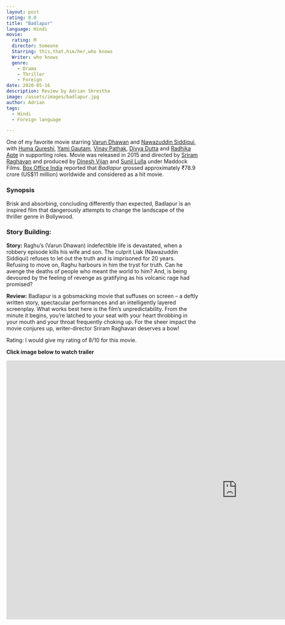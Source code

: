 ```yaml
---
layout: post
rating: 8.0
title: "Badlapur"
language: Hindi
movie:
  rating: M
  director: Someone
  Starring: this,that,him/her,who knows
  Writer: who knows
  genre: 
    - Drama
    - Thriller
    - Foreign
date: 2020-05-16
description: Review by Adrian Shrestha	
image: /assets/images/badlapur.jpg
author: Adrian
tags:
  - Hindi
  - Foreign language

---
```


One of my favorite movie starring [Varun Dhawan](https://en.wikipedia.org/wiki/Varun_Dhawan) and [Nawazuddin Siddiqui](https://en.wikipedia.org/wiki/Nawazuddin_Siddiqui), with [Huma Qureshi](https://en.wikipedia.org/wiki/Huma_Qureshi_(actress)), [Yami Gautam](https://en.wikipedia.org/wiki/Yami_Gautam), [Vinay Pathak](https://en.wikipedia.org/wiki/Vinay_Pathak), [Divya Dutta](https://en.wikipedia.org/wiki/Divya_Dutta) and [Radhika Apte](https://en.wikipedia.org/wiki/Radhika_Apte) in supporting roles. Movie was released in 2015 and directed by [Sriram Raghavan](https://en.wikipedia.org/wiki/Sriram_Raghavan) and produced by [Dinesh Vijan](https://en.wikipedia.org/wiki/Dinesh_Vijan) and [Sunil Lulla](https://en.wikipedia.org/wiki/Sunil_Lulla) under Maddock Films. [Box Office India](https://en.wikipedia.org/wiki/Box_Office_India) reported that *Badlapur* grossed approximately ₹78.9 crore (US$11 million) worldwide and considered as a hit movie. 

### Synopsis

Brisk and absorbing, concluding differently than expected, Badlapur is an inspired film that dangerously attempts to change the landscape of the thriller genre in Bollywood.

### Story Building:

**Story:** Raghu’s (Varun Dhawan) indefectible life is devastated, when a robbery episode kills his wife and son. The culprit Liak (Nawazuddin Siddiqui) refuses to let out the truth and is imprisoned for 20 years. Refusing to move on, Raghu harbours in him the tryst for truth. Can he avenge the deaths of people who meant the world to him? And, is being devoured by the feeling of revenge as gratifying as his volcanic rage had promised?

**Review:** Badlapur is a gobsmacking movie that suffuses on screen – a deftly written story, spectacular performances and an intelligently layered screenplay. What works best here is the film’s unpredictability. From the minute it begins, you’re latched to your seat with your heart throbbing in your mouth and your throat frequently choking up. For the sheer impact the movie conjures up, writer-director Sriram Raghavan deserves a bow!

Rating: I would give my rating of 8/10 for this movie.  

****Click image below to watch trailer****

<iframe width="1211" height="681" src="https://www.youtube.com/embed/9KEoZanqlOE" frameborder="0" allow="accelerometer; autoplay; encrypted-media; gyroscope; picture-in-picture" allowfullscreen></iframe>







<div align="center">

